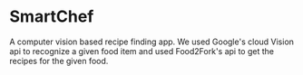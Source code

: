 # SmartChef

A computer vision based recipe finding app. We used Google's cloud Vision api to recognize a given food item and used Food2Fork's api to get the recipes for the given food. 
